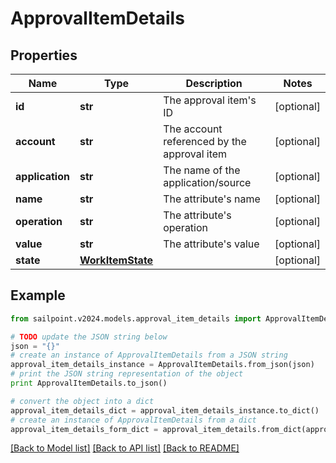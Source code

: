 # ApprovalItemDetails


## Properties

Name | Type | Description | Notes
------------ | ------------- | ------------- | -------------
**id** | **str** | The approval item&#39;s ID | [optional] 
**account** | **str** | The account referenced by the approval item | [optional] 
**application** | **str** | The name of the application/source | [optional] 
**name** | **str** | The attribute&#39;s name | [optional] 
**operation** | **str** | The attribute&#39;s operation | [optional] 
**value** | **str** | The attribute&#39;s value | [optional] 
**state** | [**WorkItemState**](WorkItemState.md) |  | [optional] 

## Example

```python
from sailpoint.v2024.models.approval_item_details import ApprovalItemDetails

# TODO update the JSON string below
json = "{}"
# create an instance of ApprovalItemDetails from a JSON string
approval_item_details_instance = ApprovalItemDetails.from_json(json)
# print the JSON string representation of the object
print ApprovalItemDetails.to_json()

# convert the object into a dict
approval_item_details_dict = approval_item_details_instance.to_dict()
# create an instance of ApprovalItemDetails from a dict
approval_item_details_form_dict = approval_item_details.from_dict(approval_item_details_dict)
```
[[Back to Model list]](../README.md#documentation-for-models) [[Back to API list]](../README.md#documentation-for-api-endpoints) [[Back to README]](../README.md)


